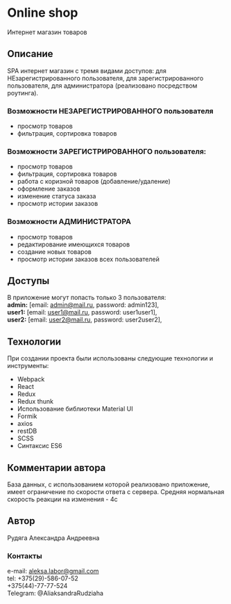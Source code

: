 # Online shop
Интернет магазин товаров
## Описание 
SPA интернет магазин с тремя видами доступов: для НЕзарегистрированного пользователя, для зарегистрированного пользователя, для администратора (реализовано посредством роутинга).<br>
### Возможности НЕЗАРЕГИСТРИРОВАННОГО пользователя
- просмотр товаров
- фильтрация, сортировка товаров
### Возможности ЗАРЕГИСТРИРОВАННОГО пользователя: 
- просмотр товаров
- фильтрация, сортировка товаров
- работа с коризной товаров (добавление/удаление)
- оформление заказов
- изменение статуса заказа
- просмотр истории заказов
### Возможности АДМИНИСТРАТОРА
- просмотр товаров
- редактирование имеющихся товаров
- создание новых товаров
- просмотр истории заказов всех пользователей
## Доступы
В приложение могут попасть только 3 пользователя: <br>
**admin:** [email: admin@mail.ru, password: admin123], <br>
**user1:** [email: user1@mail.ru, password: user1user1], <br>
**user2:** [email: user2@mail.ru, password: user2user2], <br>
## Технологии
При создании проекта были использованы следующие технологии и инструменты:
 - Webpack
 - React
 - Redux
 - Redux thunk
 - Использование библиотеки Material UI
 - Formik
 - axios
 - restDB
 - SCSS
 - Cинтаксис ES6
## Комментарии автора
База данных, с использованием которой реализовано приложение, имеет ограничение по скорости ответа с сервера. Средняя нормальная скорость реакции на изменения - 4с
 ## Автор
 Рудяга Александра Андреевна
 ### Контакты
 e-mail: aleksa.labor@gmail.com <br> 
 tel: +375(29)-586-07-52 <br>
      +375(44)-77-77-524 <br>
Telegram: @AliaksandraRudziaha <br>